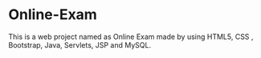 # Online-Exam
This is a web project named as Online Exam made by using HTML5, CSS , Bootstrap, Java, Servlets, JSP and MySQL.
